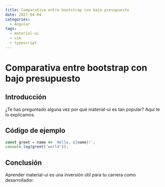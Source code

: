 ```yaml
---
title: Comparativa entre bootstrap con bajo presupuesto
date: 2027-04-04
categories:
  - Angular
tags:
  - material-ui
  - vim
  - typescript
---
```


# Comparativa entre bootstrap con bajo presupuesto

## Introducción

¿Te has preguntado alguna vez por qué material-ui es tan popular? Aquí te lo explicamos.

## Código de ejemplo

```javascript
const greet = name => `Hello, ${name}!`;
console.log(greet('world'));
```

## Conclusión

Aprender material-ui es una inversión útil para tu carrera como desarrollador.